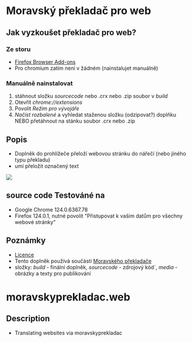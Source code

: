 # Moravský překladač pro web
## Jak vyzkoušet překladač pro web?
### Ze storu
- [Firefox Browser Add-ons](https://addons.mozilla.org/en-US/firefox/addon/moravsk%C3%BD-p%C5%99eklada%C4%8D-pro-web/)
- Pro chromium zatím není v žádném (nainstalujet manuálně)
  
### Manuálně nainstalovat
1. stáhnout složku *sourcecode* nebo .crx nebo .zip soubor v *build*
1. Otevřít *chrome://extensions*
2. Povolit *Režim pro vývojáře*
3. *Načíst rozbalené* a vyhledat staženou složku (odzipovat?) doplňku NEBO přetáhnout na stánku soubor .crx nebo .zip

## Popis
- Doplněk do prohlížeče přeloží webovou stránku do nářečí (nebo jiného typu překladu)
- umí přeložit označený text
<img src="https://raw.githubusercontent.com/GeftGames/moravskyprekladac.web/main/media/banner.png">

## source code Testováné na
- Google Chrome 124.0.6367.78
- Firefox 124.0.1, nutné povolit "Přistupovat k vašim datům pro všechny webové stránky"

## Poznámky
- [Licence](https://github.com/GeftGames/moravskyprekladac.web/blob/main/LICENSE)
- Tento doplněk používá součásti [Moravského překladače](https://github.com/GeftGames/moravskyprekladac)
- složky: *build* - finální doplněk, *sourcecode* - zdrojový kód´, *media* - obrázky a texty pro publikování

# moravskyprekladac.web
## Description
- Translating websites via moravskyprekladac

